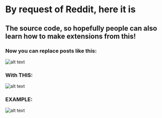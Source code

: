 # By request of Reddit, here it is

## The source code, so hopefully people can also learn how to make extensions from this!

### Now you can replace posts like this:
![alt text](https://i.imgur.com/042JR8B.png) 

### With THIS:

![alt text](https://i.imgur.com/VZaXmlM.png)

### EXAMPLE:
![alt text](https://i.imgur.com/si1th3E.png)
